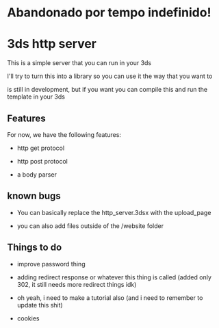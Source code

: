 # Abandonado por tempo indefinido!

# 3ds http server

This is a simple server that you can run in your 3ds

I'll try to turn this into a library so you can use it the way that you want to

is still in development, but if you want you can compile this and run the template in your 3ds

## Features

For now, we have the following features:

- http get protocol

- http post protocol

- a body parser

## known bugs

- You can basically replace the http_server.3dsx with the upload_page

- you can also add files outside of the /website folder

## Things to do

- improve password thing

- adding redirect response or whatever this thing is called (added only 302, it still needs more redirect things idk)

- oh yeah, i need to make a tutorial also (and i need to remember to update this shit)

- cookies
